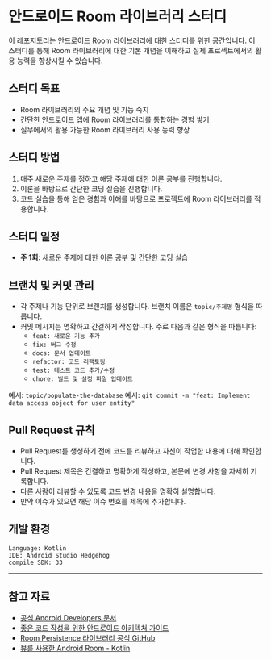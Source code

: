 # 안드로이드 Room 라이브러리 스터디

이 레포지토리는 안드로이드 Room 라이브러리에 대한 스터디를 위한 공간입니다. 이 스터디를 통해 Room 라이브러리에 대한 기본 개념을 이해하고 실제 프로젝트에서의 활용 능력을 향상시킬 수 있습니다.

## 스터디 목표

- Room 라이브러리의 주요 개념 및 기능 숙지
- 간단한 안드로이드 앱에 Room 라이브러리를 통합하는 경험 쌓기
- 실무에서의 활용 가능한 Room 라이브러리 사용 능력 향상

## 스터디 방법

1. 매주 새로운 주제를 정하고 해당 주제에 대한 이론 공부를 진행합니다.
2. 이론을 바탕으로 간단한 코딩 실습을 진행합니다.
3. 코드 실습을 통해 얻은 경험과 이해를 바탕으로 프로젝트에 Room 라이브러리를 적용합니다.

## 스터디 일정

- **주 1회**: 새로운 주제에 대한 이론 공부 및 간단한 코딩 실습

## 브랜치 및 커밋 관리

- 각 주제나 기능 단위로 브랜치를 생성합니다. 브랜치 이름은 `topic/주제명` 형식을 따릅니다.
- 커밋 메시지는 명확하고 간결하게 작성합니다. 주로 다음과 같은 형식을 따릅니다:
  - `feat: 새로운 기능 추가`
  - `fix: 버그 수정`
  - `docs: 문서 업데이트`
  - `refactor: 코드 리팩토링`
  - `test: 테스트 코드 추가/수정`
  - `chore: 빌드 및 설정 파일 업데이트`

예시: `topic/populate-the-database`
예시: `git commit -m "feat: Implement data access object for user entity"`

## Pull Request 규칙

- Pull Request를 생성하기 전에 코드를 리뷰하고 자신이 작업한 내용에 대해 확인합니다.
- Pull Request 제목은 간결하고 명확하게 작성하고, 본문에 변경 사항을 자세히 기록합니다.
- 다른 사람이 리뷰할 수 있도록 코드 변경 내용을 명확히 설명합니다.
- 만약 이슈가 있으면 해당 이슈 번호를 제목에 추가합니다.

## 개발 환경
```
Language: Kotlin
IDE: Android Studio Hedgehog
compile SDK: 33
```
---
## 참고 자료

- [공식 Android Developers 문서](https://developer.android.com/training/data-storage/room)
- [좋은 코드 작성을 위한 안드로이드 아키텍처 가이드](https://developer.android.com/jetpack/guide)
- [Room Persistence 라이브러리 공식 GitHub](https://github.com/android/architecture-components-samples/tree/main/BasicSample)
- [뷰를 사용한 Android Room - Kotlin](https://developer.android.com/codelabs/android-room-with-a-view-kotlin?hl=ko#0)
